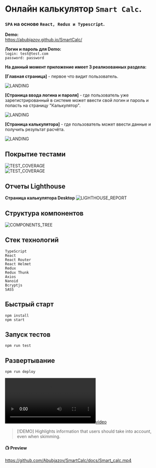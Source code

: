 # Онлайн калькулятор `Smart Calc`.

### `SPA` на основе `React, Redux и Typescript`.

**Demo:**<br>
https://abubjazov.github.io/SmartCalc/

**Логин и пароль для Demo:**<br>
`login: test@test.com`<br>
`password: password`

**На данный момент приложение имеет 3 реализованных раздела:**

**[Главная страница]** - первое что видит пользователь.

![LANDING](docs/main.jpg)

**[Страница ввода логина и пароля]** - где пользователь уже зарегистрированный в системе может ввести свой логин и пароль и попасть на страницу "Калькулятор".

![LANDING](docs/login.jpg)

**[Страница калькулятора]** - где пользователь может ввести данные и получить результат расчёта.

![LANDING](docs/calc.jpg)

## Покрытие тестами

![TEST_COVERAGE](docs/test_coverage_1.jpg)
<br>
![TEST_COVERAGE](docs/test_coverage_2.jpg)

## Отчеты Lighthouse

**Страница калькулятора Desktop**
![LIGHTHOUSE_REPORT](docs/lighthouse_desctop.jpg)

## Структура компонентов

![COMPONENTS_TREE](docs/components_tree.svg)

## Стек технологий

```
TypeScript
React
React Router
React Helmet
Redux
Redux Thunk
Axios
Nanoid
Bcryptjs
SASS
```

## Быстрый старт

```
npm install
npm start
```

## Запуск тестов

```
npm run test
```

## Развертывание

```
npm run deploy
```

[![video](docs/Smart_calc.mp4)](docs/Smart_calc.mp4)

> [!DEMO]
> Highlights information that users should take into account, even when skimming.

#### 📺 Preview

https://github.com/Abubjazov/SmartCalc/docs/Smart_calc.mp4
